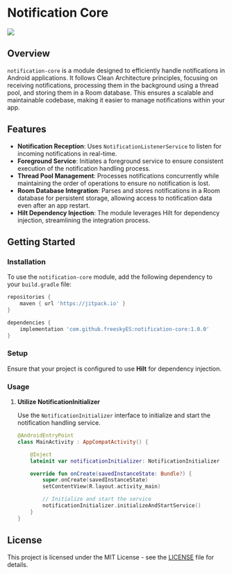 # Notification Core

[![](https://jitpack.io/v/freeskyES/notification-core.svg)](https://jitpack.io/#freeskyES/notification-core)

## Overview

`notification-core` is a module designed to efficiently handle notifications in Android applications. It follows Clean Architecture principles, focusing on receiving notifications, processing them in the background using a thread pool, and storing them in a Room database. This ensures a scalable and maintainable codebase, making it easier to manage notifications within your app.

## Features

- **Notification Reception**: Uses `NotificationListenerService` to listen for incoming notifications in real-time.
- **Foreground Service**: Initiates a foreground service to ensure consistent execution of the notification handling process.
- **Thread Pool Management**: Processes notifications concurrently while maintaining the order of operations to ensure no notification is lost.
- **Room Database Integration**: Parses and stores notifications in a Room database for persistent storage, allowing access to notification data even after an app restart.
- **Hilt Dependency Injection**: The module leverages Hilt for dependency injection, streamlining the integration process.

## Getting Started

### Installation

To use the `notification-core` module, add the following dependency to your `build.gradle` file:

```gradle
repositories {
    maven { url 'https://jitpack.io' }
}

dependencies {
    implementation 'com.github.freeskyES:notification-core:1.0.0'
}
```

### Setup

Ensure that your project is configured to use **Hilt** for dependency injection.

### Usage

1. **Utilize NotificationInitializer**

   Use the `NotificationInitializer` interface to initialize and start the notification handling service.

   ```kotlin
   @AndroidEntryPoint
   class MainActivity : AppCompatActivity() {

       @Inject
       lateinit var notificationInitializer: NotificationInitializer

       override fun onCreate(savedInstanceState: Bundle?) {
           super.onCreate(savedInstanceState)
           setContentView(R.layout.activity_main)

           // Initialize and start the service
           notificationInitializer.initializeAndStartService()
       }
   }
   ```

## License

This project is licensed under the MIT License - see the [LICENSE](LICENSE) file for details.